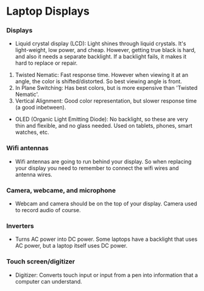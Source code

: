 # Laptop Displays


### Displays
- Liquid crystal display (LCD): Light shines through liquid crystals. It's light-weight, low power, and cheap. However, getting true black is hard, and also it needs a separate backlight. If a backlight fails, it makes it hard to replace or repair.
1. Twisted Nematic: Fast response time. However when viewing it at an angle, the color is shifted/distorted. So best viewing angle is front.
2. In Plane Switching: Has best colors, but is more expensive than 'Twisted Nematic'.
3. Vertical Alignment: Good color representation, but slower response time (a good inbetween).


- OLED (Organic Light Emitting Diode): No backlight, so these are very thin and flexible, and no glass needed. Used on tablets, phones, smart watches, etc.


### Wifi antennas
- Wifi antennas are going to run behind your display. So when replacing your display you need to remember to connect the wifi wires and antenna wires.

### Camera, webcame, and microphone
- Webcam and camera should be on the top of your display. Camera used to record audio of course.


### Inverters
- Turns AC power into DC power. Some laptops have a backlight that uses AC power, but a laptop itself uses DC power.


### Touch screen/digitizer
- Digitizer: Converts touch input or input from a pen into information that a computer can understand.
